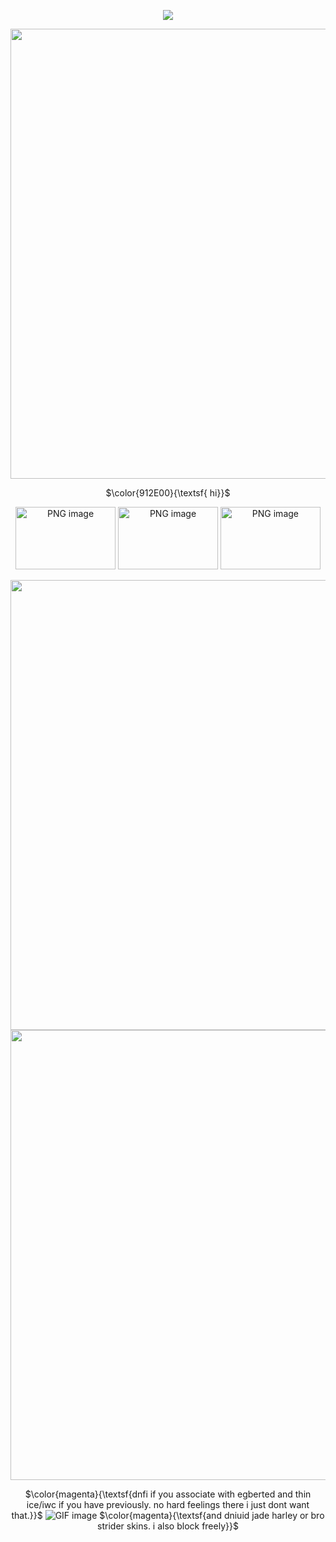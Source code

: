 <div align="center">

![](https://komarev.com/ghpvc/?username=007n7&color=d06c2b&label=views)

<img width="1280" height="720" alt="PNG image" src="https://github.com/user-attachments/assets/3a3fa0a9-6dd1-4c86-aff1-af33e81bac9c" />

$\color{912E00}{\textsf{ hi}}$

 <img width="160" height="100" alt="PNG image" src="https://github.com/user-attachments/assets/a363a505-c69e-4e49-9426-543b11ceae06" /> <img width="160" height="100" alt="PNG image" src="https://github.com/user-attachments/assets/9cb4ee89-83c7-4b42-9856-4679951bef4f" /> <img width="160" height="100" alt="PNG image" src="https://github.com/user-attachments/assets/89848d0c-6a62-4830-8697-1d0bdb28b725" />


<img width="1280" height="720" alt="PNG image" src="https://github.com/user-attachments/assets/6d175f4b-cf07-4462-aa95-6e411f0539e0" />

<img width="1280" height="720" alt="PNG image" src="https://github.com/user-attachments/assets/4643adf6-ca21-40b4-856e-d67cf4dcd924" />

$\color{magenta}{\textsf{dnfi if you associate with egberted and thin ice/iwc if you have previously. no hard feelings there i just dont want that.}}$ ![GIF image](https://github.com/user-attachments/assets/9f44a807-e4af-415e-bca4-6a3b8e1ef079)
$\color{magenta}{\textsf{and dniuid jade harley or bro strider skins. i also block freely}}$


</div>
